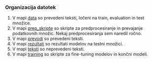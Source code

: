 ### Organizacija datotek
1. V mapi [data](data) so prevedeni teksti, ločeni na train, evaluation in test množice.
2. V mapi [prep_skripte](prep_skripte) so skripte za predprocesiranje in prevajanje podatkovnih množic. Nekaj predprocesiranja sem naredil ročno.
3. V mapi [prevodi](prevodi) so prevedeni teksti.
4. V mapi [rezultati](rezultati) so rezultati modelov na testni množici.
5. V mapi [teksti](teksti) so neprevedeni teksti.
6. V mapi [training](training) so skripte za fine-tuning modelov in končni modeli.